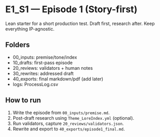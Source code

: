 # E1_S1 — Episode 1 (Story-first)

Lean starter for a short production test. Draft first, research after. Keep everything IP-agnostic.

## Folders
- 00_inputs: premise/tone/index
- 10_drafts: first-pass episode
- 20_reviews: validators + human notes
- 30_rewrites: addressed draft
- 40_exports: final markdown/pdf (add later)
- logs: ProcessLog.csv

## How to run
1) Write the episode from `00_inputs/premise.md`.
2) Post-draft research using `Theme_LoreIndex.yml` (optional).
3) Run validators, capture `20_reviews/validators.json`.
4) Rewrite and export to `40_exports/episode1_final.md`.
